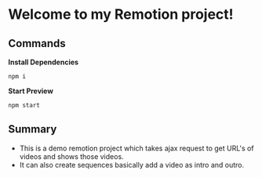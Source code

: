 # Welcome to my Remotion project!

## Commands

**Install Dependencies**

```console
npm i
```

**Start Preview**

```console
npm start
```

## Summary

- This is a demo remotion project which takes ajax request to get URL's of videos and shows those videos.
- It can also create sequences basically add a video as intro and outro.
